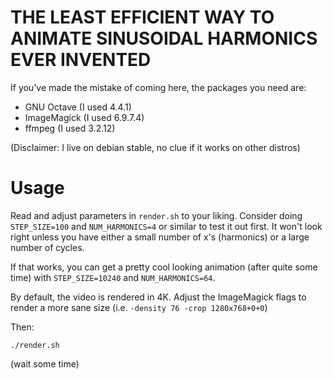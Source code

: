 THE LEAST EFFICIENT WAY TO ANIMATE SINUSOIDAL HARMONICS EVER INVENTED
=====================================================================

If you've made the mistake of coming here, the packages you need are:

- GNU Octave (I used 4.4.1)
- ImageMagick (I used 6.9.7.4)
- ffmpeg (I used 3.2.12)

(Disclaimer: I live on debian stable, no clue if it works on other distros)

Usage
======

Read and adjust parameters in `render.sh` to your liking. Consider doing 
`STEP_SIZE=100` and `NUM_HARMONICS=4` or similar to test it out first. It won't
look right unless you have either a small number of x's (harmonics) or a large
number of cycles.

If that works, you can get a pretty cool looking animation (after quite some
time) with `STEP_SIZE=10240` and `NUM_HARMONICS=64`.

By default, the video is rendered in 4K. Adjust the ImageMagick flags to
render a more sane size (i.e. `-density 76 -crop 1280x768+0+0`)

Then:

```
./render.sh
```

(wait some time)

